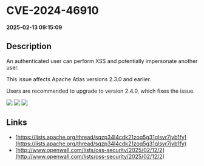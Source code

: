 # CVE-2024-46910

**2025-02-13 09:15:09**

## Description
An authenticated user can perform XSS and potentially impersonate another user.

This issue affects Apache Atlas versions 2.3.0 and earlier.

Users are recommended to upgrade to version 2.4.0, which fixes the issue.

![](https://img.shields.io/static/v1?label=Score&message=7.1&color=red)
![](https://img.shields.io/static/v1?label=Severity&message=HIGH&color=red)
![](https://img.shields.io/static/v1?label=CWE&message=XSS&color=green)

## Links
- [https://lists.apache.org/thread/sqzp34l4cdk21zoq5g31qlsvr7jvb1fy](https://lists.apache.org/thread/sqzp34l4cdk21zoq5g31qlsvr7jvb1fy)
- [http://www.openwall.com/lists/oss-security/2025/02/12/2](http://www.openwall.com/lists/oss-security/2025/02/12/2)
